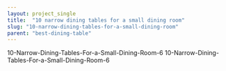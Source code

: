 ```yaml
---
layout: project_single
title:  "10 narrow dining tables for a small dining room"
slug: "10-narrow-dining-tables-for-a-small-dining-room"
parent: "best-dining-table"
---
```

10-Narrow-Dining-Tables-For-a-Small-Dining-Room-6 10-Narrow-Dining-Tables-For-a-Small-Dining-Room-6